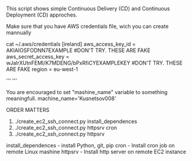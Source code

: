This script shows simple Continuous Delivery (CD) and Continuous Deployment (CD) approches.

Make sure that you have AWS credentials file, wich you can create mannually

cat ~/.aws/credentials
[ireland]
aws_access_key_id = AKIAIOSFODNN7EXAMPLE                                #DON'T TRY. THESE ARE FAKE
aws_secret_access_key = wJalrXUtnFEMI/K7MDENG/bPxRfiCYEXAMPLEKEY        #DON'T TRY. THESE ARE FAKE
region = eu-west-1

'''
'''

You are encouraged to set "mashine_name" variable to something meaningfull.
machine_name='Kusnetsov008'

ORDER MATTERS
1. ./create_ec2_ssh_connect.py install_dependences
2. ./create_ec2_ssh_connect.py httpsrv cron
3. ./create_ec2_ssh_connect.py httpsrv

install_dependences - install Python, git, pip
cron - Install cron job on remote Linux mashine
httpsrv - Install http server on remote EC2 instance
